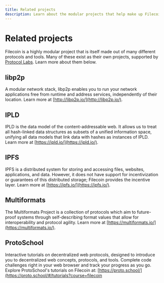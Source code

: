 ```yaml
---
title: Related projects
description: Learn about the modular projects that help make up Filecoin.
---
```

# Related projects

Filecoin is a highly modular project that is itself made out of many different protocols and tools. Many of these exist as their own projects, supported by [Protocol Labs](https://protocol.ai). Learn more about them below.

## libp2p

A modular network stack, libp2p enables you to run your network applications free from runtime and address services, independently of their location. Learn more at [http://libp2p.io/](http://libp2p.io/).

## IPLD

IPLD is the data model of the content-addressable web. It allows us to treat all hash-linked data structures as subsets of a unified information space, unifying all data models that link data with hashes as instances of IPLD. Learn more at [https://ipld.io/](https://ipld.io/).

## IPFS

IPFS is a distributed system for storing and accessing files, websites, applications, and data. However, it does not have support for incentivization or guarantees of this distributed storage; Filecoin provides the incentive layer. Learn more at [https://ipfs.io/](https://ipfs.io/).

## Multiformats

The Multiformats Project is a collection of protocols which aim to future-proof systems through self-describing format values that allow for interoperability and protocol agility. Learn more at [https://multiformats.io/](https://multiformats.io/).

## ProtoSchool

Interactive tutorials on decentralized web protocols, designed to introduce you to decentralized web concepts, protocols, and tools. Complete code challenges right in your web browser and track your progress as you go. Explore ProtoSchool's tutorials on Filecoin at: [https://proto.school/](https://proto.school/#/tutorials?course=filecoin
